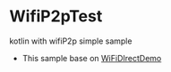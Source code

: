 # WifiP2pTest
kotlin with wifiP2p simple sample
* This sample base on [WiFiDIrectDemo
](https://github.com/anuj7sharma/WiFiDIrectDemo)
